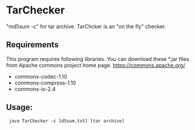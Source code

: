 # TarChecker
"md5sum -c" for tar archive. TarChcker is an "on the fly" checker.

## Requirements
 This program requires following libraries. You can download these *.jar files from Apache commons project home page.
 https://commons.apache.org/
* commons-codec-1.10
* commons-compress-1.10
* commons-io-2.4

## Usage:
     java TarChecker -c [d5sum.txt] [tar archive]

